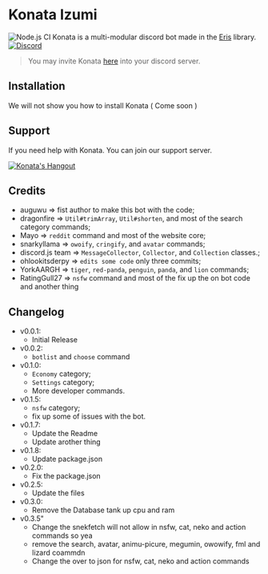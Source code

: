 # Konata Izumi 
![Node.js CI](https://github.com/RatingGull27/KonataBot/workflows/Node.js%20CI/badge.svg?branch=master)
Konata is a multi-modular discord bot made in the [Eris](https://abal.moe/Eris) library.
[![Discord](https://discord.com/api/guilds/627371862023864340/embed.png)](https://discord.gg/tw5D3Uu)
> You may invite Konata [here](https://discord.com/oauth2/authorize?&client_id=466008883949994004&scope=bot&permissions=1651900225) into your discord server.

## Installation
We will not show you how to install Konata ( Come soon )

## Support
If you need help with Konata. You can join our support server.

[![Konata's Hangout](https://discord.com/api/guilds/627371862023864340/embed.png)](https://discord.gg/tw5D3Uu)

## Credits
* auguwu => fist author to make this bot with the code;
* dragonfire => `Util#trimArray`, `Util#shorten`, and most of the search category commands;
* Mayo => `reddit` command and most of the website core;
* snarkyllama => `owoify`, `cringify`, and `avatar` commands;
* discord.js team => `MessageCollector`, `Collector`, and `Collection` classes.;
* ohlookitsderpy => `edits some code` only three commits;
* YorkAARGH => `tiger`, `red-panda`, `penguin`, `panda`, and `lion` commands;
* RatingGull27 => `nsfw` command and most of the fix up the on bot code and another thing

## Changelog
* v0.0.1:
    * Initial Release
* v0.0.2:
    * `botlist` and `choose` command
* v0.1.0:
    * `Economy` category;
    * `Settings` category;
    * More developer commands.
* v0.1.5:
   * `nsfw` category;
   * fix up some of issues with the bot.
* v0.1.7:
    * Update the Readme
    * Update arother thing
 * v0.1.8:
    * Update package.json
 * v0.2.0:
    * Fix the package.json
 * v0.2.5:
    * Update the files
 * v0.3.0:
    * Remove the Database tank up cpu and ram
 * v0.3.5"
    * Change the snekfetch will not allow in nsfw, cat, neko and action commands so yea
    * remove the search, avatar, animu-picure, megumin, owowify, fml and lizard coammdn
    * Change the over to json for nsfw, cat, neko and action commands

